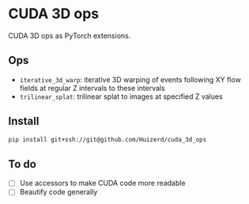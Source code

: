 # CUDA 3D ops

CUDA 3D ops as PyTorch extensions.

## Ops

- `iterative_3d_warp`: iterative 3D warping of events following XY flow fields at regular Z intervals to these intervals
- `trilinear_splat`: trilinear splat to images at specified Z values

## Install

```bash
pip install git+ssh://git@github.com/Huizerd/cuda_3d_ops
```

## To do

- [ ] Use accessors to make CUDA code more readable
- [ ] Beautify code generally
